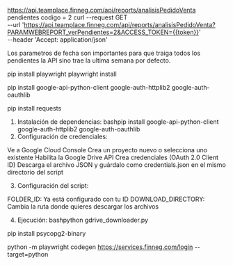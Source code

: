 

https://api.teamplace.finneg.com/api/reports/analisisPedidoVenta
pendientes codigo = 2
curl --request GET \
  --url 'https://api.teamplace.finneg.com/api/reports/analisisPedidoVenta?PARAMWEBREPORT_verPendientes=2&ACCESS_TOKEN={{token}}' \
  --header 'Accept: application/json'


Los parametros de fecha son importantes para que traiga todos los pendientes la API sino trae la ultima semana por defecto.



pip install playwright
playwright install

pip install google-api-python-client google-auth-httplib2 google-auth-oauthlib


pip install requests

1. Instalación de dependencias:
bashpip install google-api-python-client google-auth-httplib2 google-auth-oauthlib
2. Configuración de credenciales:

Ve a Google Cloud Console
Crea un proyecto nuevo o selecciona uno existente
Habilita la Google Drive API
Crea credenciales (OAuth 2.0 Client ID)
Descarga el archivo JSON y guárdalo como credentials.json en el mismo directorio del script

3. Configuración del script:

FOLDER_ID: Ya está configurado con tu ID
DOWNLOAD_DIRECTORY: Cambia la ruta donde quieres descargar los archivos

4. Ejecución:
bashpython gdrive_downloader.py




pip install psycopg2-binary


python -m playwright codegen https://services.finneg.com/login  --target=python